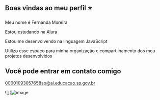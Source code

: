 ## Boas vindas ao meu perfil ⭐
Meu nome é Fernanda Moreira 

Estou estudando na Alura 

Estou me desenvolvendo na linguagem JavaScript

Utilizo esse espaço para minha organização e compartilhamento dos meu projetos desenvolvidos

## Você pode entrar em contato comigo 
00001093057658sp@al.educacao.sp.gov.br



![](![image](https://github.com/fernandoca02/fernandoca02/assets/170425788/39ae8da7-803e-47a9-89d1-0536d2231cc4)

